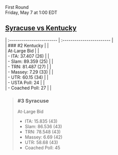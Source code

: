 First Round  
Friday, May 7 at 1:00 EDT
## [Syracuse vs Kentucky](https://www.ncaa.com/game/5833649) 

| :------------------------ | :------------------------ |  
| ### #2 Kentucky           | |  
| At-Large Bid              | |  
| - ITA: 37.407 (26)        | |  
| - Slam: 89.359 (25)       | |  
| - TRN: 81.487 (27)        | |  
| - Massey: 7.29 (33)       | |  
| - UTR: 60.15 (34)         | |  
| - USTA Poll: 24           | |  
| - Coached Poll: 27        | |  

> ### #3 Syracuse  
> At-Large Bid  
> - ITA: 15.835 (43)  
> - Slam: 86.536 (43)  
> - TRN: 78.548 (43)  
> - Massey: 6.69 (42)  
> - UTR: 58.68 (43)  
> - Coached Poll: 45  